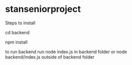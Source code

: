 # stanseniorproject
Steps to install

cd backend

npm install

to run backend run node index.js in backend folder or node backend/index.js outside of backend folder
